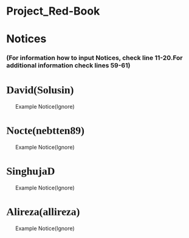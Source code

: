 Project_Red-Book
================

<!DOCTYPE html>
<html>
<head>
<link style="text/css" rel="spreadsheet" href="READMEFORINFORMATIONCSS.md"/>
<title>Project Red Book Notice Board</title>
</head>
<body>
<h1>Notices</h1>
<!--Enter Notices to the specific people by typing in the notice paragraph
ex:
<div id="Solusin">
<p class="Notices1">
<ul>
Enter Notice here
</ul>
</p>
</div>
-->
<h3>(For information how to input Notices, check line 11-20.For additional information check lines 59-61)</h3>
<div id="Solusin">
<h1 style="font-family:fantasy;">David(Solusin)</h1>
<p class="Notices1">
<ul>
<!--enter notices next line(INCLUDE YOUR NAME)-->
Example Notice(Ignore)
</ul>
</p>
</div>
<div class="nebtten89">
<h1 style="font-family:Verdana;">Nocte(nebtten89)</h1>
<p class="Notices2">
<ul>
<!--enter notices next line(INCLUDE YOUR NAME)-->
Example Notice(Ignore)
</ul>
</p>
</div>
<div id="SindhujaD">
<h1 style="font-family:Impact;">SinghujaD</h1>
<p class="Notices3">
<ul>
<!--enter notices next line(INCLUDE YOUR NAME)-->
Example Notice(Ignore)
</ul>
</p>
</div>
<div id="allirreza">
<h1 style="font-family:Comic Sans MS;">Alireza(allireza)</h1>
<p class="Notices4">
<ul>
<!--enter notices next line(INCLUDE YOUR NAME)-->
Example Notice(Ignore)
</ul>
</p>
</div>
</body>
<!--ADDITIONAL INFORMATION: The html version of this is to be used when website is complete.
It will have more css than this one. Remember to Not change this code except when inputing the 
notices. The CSS is to remain untouched.-->
</html>




